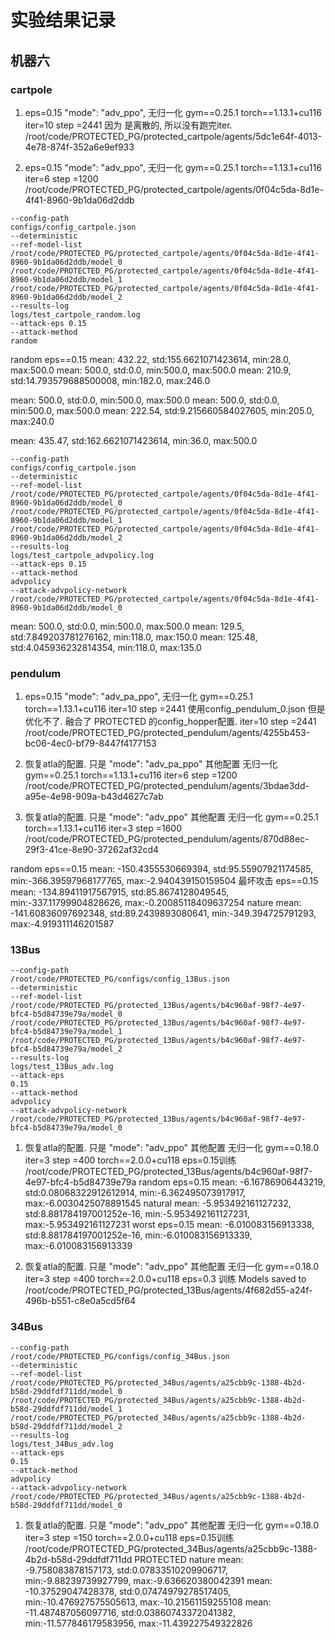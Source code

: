 # 实验结果记录

## 机器六

### cartpole
1. eps=0.15  "mode": "adv_ppo", 无归一化 gym==0.25.1 torch==1.13.1+cu116 iter=10 step =2441 因为 是离散的, 所以没有跑完iter.
/root/code/PROTECTED_PG/protected_cartpole/agents/5dc1e64f-4013-4e78-874f-352a6e9ef933

2. eps=0.15  "mode": "adv_ppo", 无归一化 gym==0.25.1 torch==1.13.1+cu116 iter=6 step =1200 
/root/code/PROTECTED_PG/protected_cartpole/agents/0f04c5da-8d1e-4f41-8960-9b1da06d2ddb
```shell
--config-path
configs/config_cartpole.json
--deterministic
--ref-model-list
/root/code/PROTECTED_PG/protected_cartpole/agents/0f04c5da-8d1e-4f41-8960-9b1da06d2ddb/model_0
/root/code/PROTECTED_PG/protected_cartpole/agents/0f04c5da-8d1e-4f41-8960-9b1da06d2ddb/model_1
/root/code/PROTECTED_PG/protected_cartpole/agents/0f04c5da-8d1e-4f41-8960-9b1da06d2ddb/model_2
--results-log
logs/test_cartpole_random.log
--attack-eps 0.15
--attack-method
random

```
random  eps==0.15
mean: 432.22, std:155.6621071423614, min:28.0, max:500.0
mean: 500.0, std:0.0, min:500.0, max:500.0
mean: 210.9, std:14.793579688500008, min:182.0, max:246.0

mean: 500.0, std:0.0, min:500.0, max:500.0
mean: 500.0, std:0.0, min:500.0, max:500.0
mean: 222.54, std:9.215660584027605, min:205.0, max:240.0

mean: 435.47, std:162.6621071423614, min:36.0, max:500.0
```shell
--config-path
configs/config_cartpole.json
--deterministic
--ref-model-list
/root/code/PROTECTED_PG/protected_cartpole/agents/0f04c5da-8d1e-4f41-8960-9b1da06d2ddb/model_0
/root/code/PROTECTED_PG/protected_cartpole/agents/0f04c5da-8d1e-4f41-8960-9b1da06d2ddb/model_1
/root/code/PROTECTED_PG/protected_cartpole/agents/0f04c5da-8d1e-4f41-8960-9b1da06d2ddb/model_2
--results-log
logs/test_cartpole_advpolicy.log
--attack-eps 0.15
--attack-method
advpolicy
--attack-advpolicy-network 
/root/code/PROTECTED_PG/protected_cartpole/agents/0f04c5da-8d1e-4f41-8960-9b1da06d2ddb/model_0
```
mean: 500.0, std:0.0, min:500.0, max:500.0
mean: 129.5, std:7.849203781276162, min:118.0, max:150.0
mean: 125.48, std:4.045936232814354, min:118.0, max:135.0


### pendulum
1. eps=0.15 "mode": "adv_pa_ppo", 无归一化 gym==0.25.1 torch==1.13.1+cu116 iter=10 step =2441 使用config_pendulum_0.json 但是优化不了.
融合了 PROTECTED 的config_hopper配置.  iter=10 step =2441 
/root/code/PROTECTED_PG/protected_pendulum/agents/4255b453-bc06-4ec0-bf79-8447f4177153


2. 恢复atla的配置. 只是 "mode": "adv_pa_ppo" 其他配置 无归一化 gym==0.25.1 torch==1.13.1+cu116 iter=6 step =1200 
/root/code/PROTECTED_PG/protected_pendulum/agents/3bdae3dd-a95e-4e98-909a-b43d4627c7ab

3. 恢复atla的配置. 只是 "mode": "adv_ppo" 其他配置 无归一化 gym==0.25.1 torch==1.13.1+cu116 iter=3 step =1600 
/root/code/PROTECTED_PG/protected_pendulum/agents/870d88ec-29f3-41ce-8e90-37262af32cd4

random eps==0.15
mean: -150.4355530669394, std:95.55907921174585, min:-366.39597968177765, max:-2.940439150159504
最坏攻击 eps==0.15
mean: -134.89411917567915, std:85.8674128049545, min:-337.11799904828626, max:-0.20085118409637254
nature
mean: -141.60836097692348, std:89.2439893080641, min:-349.394725791293, max:-4.919311146201587





### 13Bus
```shell
--config-path
/root/code/PROTECTED_PG/configs/config_13Bus.json
--deterministic
--ref-model-list
/root/code/PROTECTED_PG/protected_13Bus/agents/b4c960af-98f7-4e97-bfc4-b5d84739e79a/model_0
/root/code/PROTECTED_PG/protected_13Bus/agents/b4c960af-98f7-4e97-bfc4-b5d84739e79a/model_1
/root/code/PROTECTED_PG/protected_13Bus/agents/b4c960af-98f7-4e97-bfc4-b5d84739e79a/model_2
--results-log
logs/test_13Bus_adv.log
--attack-eps
0.15
--attack-method
advpolicy
--attack-advpolicy-network
/root/code/PROTECTED_PG/protected_13Bus/agents/b4c960af-98f7-4e97-bfc4-b5d84739e79a/model_0
```

1. 恢复atla的配置. 只是 "mode": "adv_ppo" 其他配置 无归一化 gym==0.18.0  iter=3 step =400 torch==2.0.0+cu118 eps=0.15训练
/root/code/PROTECTED_PG/protected_13Bus/agents/b4c960af-98f7-4e97-bfc4-b5d84739e79a
random eps=0.15
mean: -6.16786906443219, std:0.08068322912612914, min:-6.362495073917917, max:-6.0030425078891545
natural
mean: -5.953492161127232, std:8.881784197001252e-16, min:-5.953492161127231, max:-5.953492161127231
worst eps=0.15
mean: -6.010083156913338, std:8.881784197001252e-16, min:-6.010083156913339, max:-6.010083156913339

2. 恢复atla的配置. 只是 "mode": "adv_ppo" 其他配置 无归一化 gym==0.18.0  iter=3 step =400 torch==2.0.0+cu118 eps=0.3 训练
Models saved to /root/code/PROTECTED_PG/protected_13Bus/agents/4f682d55-a24f-496b-b551-c8e0a5cd5f64


### 34Bus
```shell
--config-path
/root/code/PROTECTED_PG/configs/config_34Bus.json
--deterministic
--ref-model-list
/root/code/PROTECTED_PG/protected_34Bus/agents/a25cbb9c-1388-4b2d-b58d-29ddfdf711dd/model_0
/root/code/PROTECTED_PG/protected_34Bus/agents/a25cbb9c-1388-4b2d-b58d-29ddfdf711dd/model_1
/root/code/PROTECTED_PG/protected_34Bus/agents/a25cbb9c-1388-4b2d-b58d-29ddfdf711dd/model_2
--results-log
logs/test_34Bus_adv.log
--attack-eps
0.15
--attack-method
advpolicy
--attack-advpolicy-network
/root/code/PROTECTED_PG/protected_34Bus/agents/a25cbb9c-1388-4b2d-b58d-29ddfdf711dd/model_0
```

1. 恢复atla的配置. 只是 "mode": "adv_ppo" 其他配置 无归一化 gym==0.18.0  iter=3 step =150 torch==2.0.0+cu118 eps=0.15训练
/root/code/PROTECTED_PG/protected_34Bus/agents/a25cbb9c-1388-4b2d-b58d-29ddfdf711dd
PROTECTED
nature
mean: -9.758083878157173, std:0.07833510209906717, min:-9.88239739927799, max:-9.636620380042391
mean: -10.37529047428378, std:0.07474979278517405, min:-10.476927575505613, max:-10.21561159255108
mean: -11.487487056097716, std:0.03860743372041382, min:-11.577846179583956, max:-11.439227549322826

